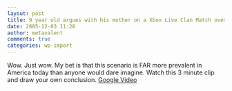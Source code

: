 ```yaml
---
layout: post
title: 9 year old argues with his mother on a Xbox Live Clan Match over Chocolate Milk
date: 2005-12-03 11:28
author: metavalent
comments: true
categories: wp-import
---
```

Wow.  Just wow.  My bet is that this scenario is FAR more prevalent in America today than anyone would dare imagine.  Watch this 3 minute clip and draw your own conclusion.  <a href="http://video.google.com/videoplay?docid=-7153152098207965240">Google Video</a>
